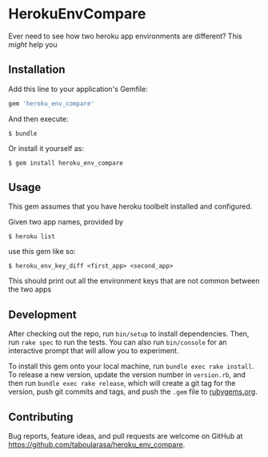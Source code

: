 # HerokuEnvCompare

Ever need to see how two heroku app environments are different? This _might_ help you

## Installation

Add this line to your application's Gemfile:

```ruby
gem 'heroku_env_compare'
```

And then execute:

    $ bundle

Or install it yourself as:

    $ gem install heroku_env_compare

## Usage

This gem assumes that you have heroku toolbelt installed and configured.

Given two app names, provided by

`$ heroku list`

use this gem like so:

`$ heroku_env_key_diff <first_app> <second_app>`

This should print out all the environment keys that are not common between the two apps

## Development

After checking out the repo, run `bin/setup` to install dependencies. Then, run `rake spec` to run the tests. You can also run `bin/console` for an interactive prompt that will allow you to experiment.

To install this gem onto your local machine, run `bundle exec rake install`. To release a new version, update the version number in `version.rb`, and then run `bundle exec rake release`, which will create a git tag for the version, push git commits and tags, and push the `.gem` file to [rubygems.org](https://rubygems.org).

## Contributing

Bug reports, feature ideas, and pull requests are welcome on GitHub at https://github.com/taboularasa/heroku_env_compare.
